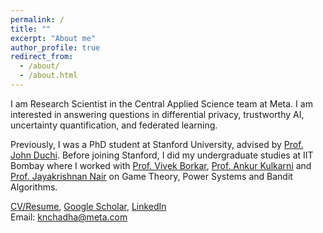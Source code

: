 ```yaml
---
permalink: /
title: ""
excerpt: "About me"
author_profile: true
redirect_from: 
  - /about/
  - /about.html
---
```


I am Research Scientist in the Central Applied Science team at Meta.
I am interested in answering questions in differential privacy, trustworthy AI, uncertainty quantification, and federated learning.

Previously, I was a PhD student at Stanford University, advised by [Prof. John Duchi](https://web.stanford.edu/~jduchi/). Before joining Stanford, I did my undergraduate studies at IIT Bombay where I worked with [Prof. Vivek Borkar](https://www.ee.iitb.ac.in/web/people/faculty/home/borkar), [Prof. Ankur Kulkarni](https://www.sc.iitb.ac.in/~ankur/) and [Prof. Jayakrishnan Nair](https://www.ee.iitb.ac.in/~jayakrishnan.nair/) on Game Theory, Power Systems and Bandit Algorithms. 

[CV/Resume](https://knchadha.github.io/files/cv_karan_chadha.pdf), [Google Scholar](https://scholar.google.com/citations?user=A6BcRcoAAAAJ&amp;hl=en), [LinkedIn](https://www.linkedin.com/in/karan-chadha-6a2983a6/)\
Email: knchadha@meta.com
